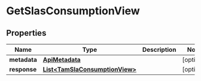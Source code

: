 

# GetSlasConsumptionView


## Properties

Name | Type | Description | Notes
------------ | ------------- | ------------- | -------------
**metadata** | [**ApiMetadata**](ApiMetadata.md) |  |  [optional]
**response** | [**List&lt;TamSlaConsumptionView&gt;**](TamSlaConsumptionView.md) |  |  [optional]




